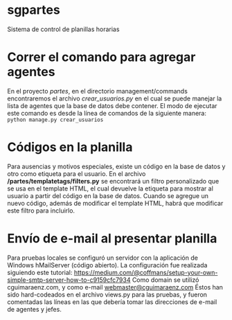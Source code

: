 # sgpartes
Sistema de control de planillas horarias 

# Correr el comando para agregar agentes
En el proyecto *partes*, en el directorio management/commands encontraremos el archivo *crear_usuarios.py* en el cual se puede manejar la lista de agentes que la base de datos debe contener.
El modo de ejecutar este comando es desde la línea de comandos de la siguiente manera:
```python manage.py crear_usuarios```

# Códigos en la planilla
Para ausencias y motivos especiales, existe un código en la base de datos y otro como etiqueta para el usuario.
En el archivo **/partes/templatetags/filters.py** se encontrará un filtro personalizado que se usa en el template HTML, el cual devuelve la etiqueta para mostrar al usuario a partir del código en la base de datos. Cuando se agregue un nuevo código, además de modificar el template HTML, habrá que modificar este filtro para incluirlo.

# Envío de e-mail al presentar planilla
Para pruebas locales se configuró un servidor con la aplicación de Windows hMailServer (código abierto).
La configuración fue realizada siguiendo este tutorial:
https://medium.com/@coffmans/setup-your-own-simple-smtp-server-how-to-c9159cfc7934
Como domain se utilizó cguimaraenz.com, y como e-mail webmaster@cguimaraenz.com
Éstos han sido hard-codeados en el archivo views.py para las pruebas, y fueron comentadas las líneas en las que debería tomar las direcciones de e-mail de agentes y jefes. 
